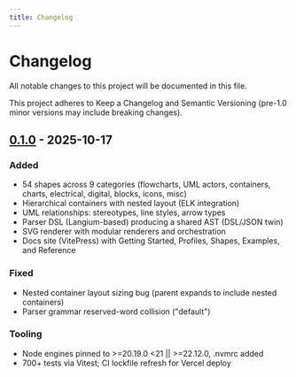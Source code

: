 ```yaml
---
title: Changelog
---
```


# Changelog

All notable changes to this project will be documented in this file.

This project adheres to Keep a Changelog and Semantic Versioning (pre-1.0 minor versions may include breaking changes).

## [0.1.0] - 2025-10-17

### Added

- 54 shapes across 9 categories (flowcharts, UML actors, containers, charts, electrical, digital, blocks, icons, misc)
- Hierarchical containers with nested layout (ELK integration)
- UML relationships: stereotypes, line styles, arrow types
- Parser DSL (Langium-based) producing a shared AST (DSL/JSON twin)
- SVG renderer with modular renderers and orchestration
- Docs site (VitePress) with Getting Started, Profiles, Shapes, Examples, and Reference

### Fixed

- Nested container layout sizing bug (parent expands to include nested containers)
- Parser grammar reserved-word collision ("default")

### Tooling

- Node engines pinned to >=20.19.0 <21 || >=22.12.0, .nvmrc added
- 700+ tests via Vitest; CI lockfile refresh for Vercel deploy

[0.1.0]: https://github.com/jgreywolf/runiq/releases/tag/v0.1.0
